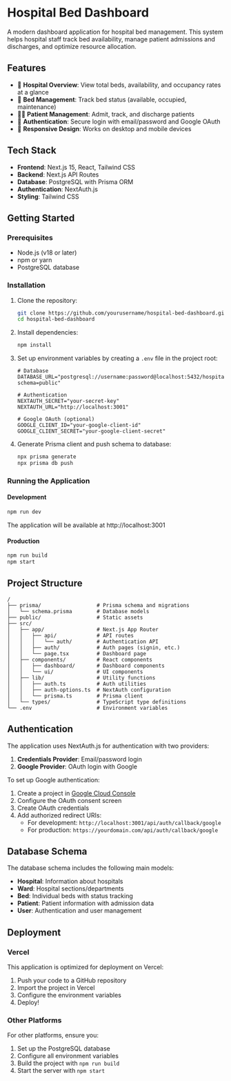 # Hospital Bed Dashboard

A modern dashboard application for hospital bed management. This system helps hospital staff track bed availability, manage patient admissions and discharges, and optimize resource allocation.

## Features

- 🏥 **Hospital Overview**: View total beds, availability, and occupancy rates at a glance
- 🛌 **Bed Management**: Track bed status (available, occupied, maintenance)
- 👨‍⚕️ **Patient Management**: Admit, track, and discharge patients
- 🔑 **Authentication**: Secure login with email/password and Google OAuth
- 📱 **Responsive Design**: Works on desktop and mobile devices

## Tech Stack

- **Frontend**: Next.js 15, React, Tailwind CSS
- **Backend**: Next.js API Routes
- **Database**: PostgreSQL with Prisma ORM
- **Authentication**: NextAuth.js
- **Styling**: Tailwind CSS

## Getting Started

### Prerequisites

- Node.js (v18 or later)
- npm or yarn
- PostgreSQL database

### Installation

1. Clone the repository:
   ```bash
   git clone https://github.com/yourusername/hospital-bed-dashboard.git
   cd hospital-bed-dashboard
   ```

2. Install dependencies:
   ```bash
   npm install
   ```

3. Set up environment variables by creating a `.env` file in the project root:
   ```
   # Database
   DATABASE_URL="postgresql://username:password@localhost:5432/hospital_dashboard?schema=public"
   
   # Authentication
   NEXTAUTH_SECRET="your-secret-key"
   NEXTAUTH_URL="http://localhost:3001"
   
   # Google OAuth (optional)
   GOOGLE_CLIENT_ID="your-google-client-id"
   GOOGLE_CLIENT_SECRET="your-google-client-secret"
   ```

4. Generate Prisma client and push schema to database:
   ```bash
   npx prisma generate
   npx prisma db push
   ```

### Running the Application

#### Development

```bash
npm run dev
```

The application will be available at http://localhost:3001

#### Production

```bash
npm run build
npm start
```

## Project Structure

```
/
├── prisma/                  # Prisma schema and migrations
│   └── schema.prisma        # Database models
├── public/                  # Static assets
├── src/
│   ├── app/                 # Next.js App Router
│   │   ├── api/             # API routes
│   │   │   └── auth/        # Authentication API
│   │   ├── auth/            # Auth pages (signin, etc.)
│   │   └── page.tsx         # Dashboard page
│   ├── components/          # React components
│   │   ├── dashboard/       # Dashboard components
│   │   └── ui/              # UI components
│   ├── lib/                 # Utility functions
│   │   ├── auth.ts          # Auth utilities
│   │   ├── auth-options.ts  # NextAuth configuration
│   │   └── prisma.ts        # Prisma client
│   └── types/               # TypeScript type definitions
└── .env                     # Environment variables
```

## Authentication

The application uses NextAuth.js for authentication with two providers:

1. **Credentials Provider**: Email/password login
2. **Google Provider**: OAuth login with Google

To set up Google authentication:
1. Create a project in [Google Cloud Console](https://console.cloud.google.com/)
2. Configure the OAuth consent screen
3. Create OAuth credentials
4. Add authorized redirect URIs:
   - For development: `http://localhost:3001/api/auth/callback/google`
   - For production: `https://yourdomain.com/api/auth/callback/google`

## Database Schema

The database schema includes the following main models:

- **Hospital**: Information about hospitals
- **Ward**: Hospital sections/departments
- **Bed**: Individual beds with status tracking
- **Patient**: Patient information with admission data
- **User**: Authentication and user management

## Deployment

### Vercel

This application is optimized for deployment on Vercel:

1. Push your code to a GitHub repository
2. Import the project in Vercel
3. Configure the environment variables
4. Deploy!

### Other Platforms

For other platforms, ensure you:
1. Set up the PostgreSQL database
2. Configure all environment variables
3. Build the project with `npm run build`
4. Start the server with `npm start`
